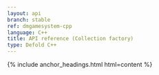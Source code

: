 ```yaml
---
layout: api
branch: stable
ref: dmgamesystem-cpp
language: C++
title: API reference (Collection factory)
type: Defold C++
---
```

{% include anchor_headings.html html=content %}
